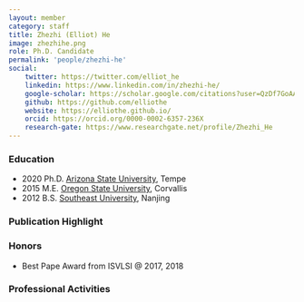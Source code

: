 ```yaml
---
layout: member
category: staff
title: Zhezhi (Elliot) He
image: zhezhihe.png
role: Ph.D. Candidate
permalink: 'people/zhezhi-he'
social:
    twitter: https://twitter.com/elliot_he
    linkedin: https://www.linkedin.com/in/zhezhi-he/
    google-scholar: https://scholar.google.com/citations?user=QzDf7GoAAAAJ&hl=en
    github: https://github.com/elliothe
    website: https://elliothe.github.io/
    orcid: https://orcid.org/0000-0002-6357-236X
    research-gate: https://www.researchgate.net/profile/Zhezhi_He
---
```


### Education
 - 2020  Ph.D. [Arizona State University](https://ecee.engineering.asu.edu/), Tempe
 - 2015  M.E. [Oregon State University](https://eecs.oregonstate.edu/), Corvallis
 - 2012  B.S. [Southeast University](https://www.seu.edu.cn/english/), Nanjing



### Publication Highlight


### Honors
- Best Pape Award from ISVLSI @ 2017, 2018


### Professional Activities
